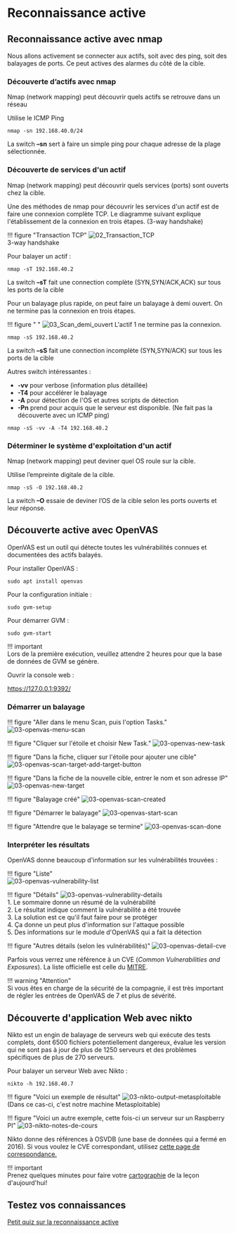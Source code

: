 # Reconnaissance active

## Reconnaissance active avec nmap

Nous allons activement se connecter aux actifs, soit avec des ping, soit des balayages de ports. Ce peut actives des alarmes du côté de la cible.

### Découverte d’actifs avec nmap

Nmap (network mapping) peut découvrir quels actifs se retrouve dans un réseau

Utilise le ICMP Ping

`nmap -sn 192.168.40.0/24`

La switch **–sn** sert à faire un simple ping pour chaque adresse de la plage sélectionnée.

### Découverte de services d'un actif

Nmap (network mapping) peut découvrir quels services (ports) sont ouverts chez la cible.

Une des méthodes de nmap pour découvrir les services d'un actif est de faire une connexion complète TCP. Le diagramme suivant explique l'établissement de la connexion en trois étapes. (3-way handshake)

!!! figure "Transaction TCP"
    ![02_Transaction_TCP](../images/2020/05/02-transaction-tcp.png)  
    3-way handshake

Pour balayer un actif :

`nmap -sT 192.168.40.2`

La switch **–sT** fait une connection complète (SYN,SYN/ACK,ACK) sur tous les ports de la cible

Pour un balayage plus rapide, on peut faire un balayage à demi ouvert. On ne termine pas la connexion en trois étapes.

!!! figure " "
    ![03_Scan_demi_ouvert](../images/2020/05/03-scan-demi-ouvert.png)
    L'actif 1 ne termine pas la connexion.


`nmap -sS 192.168.40.2`

La switch **–sS** fait une connection incomplète (SYN,SYN/ACK) sur tous les ports de la cible

Autres switch intéressantes :

- **-vv** pour verbose (information plus détaillée)
- **-T4** pour accélérer le balayage
- **-A** pour détection de l'OS et autres scripts de détection
- **-Pn** prend pour acquis que le serveur est disponible. (Ne fait pas la découverte avec un ICMP ping)

`nmap -sS -vv -A -T4 192.168.40.2`

### Déterminer le système d'exploitation d'un actif

Nmap (network mapping) peut deviner quel OS roule sur la cible.

Utilise l’empreinte digitale de la cible.

`nmap -sS -O 192.168.40.2`

La switch **–O** essaie de deviner l’OS de la cible selon les ports ouverts et leur réponse.

## Découverte active avec OpenVAS

OpenVAS est un outil qui détecte toutes les vulnérabilités connues et documentées des actifs balayés.

Pour installer OpenVAS :

`sudo apt install openvas`

Pour la configuration initiale :

`sudo gvm-setup`

Pour démarrer GVM :  

`sudo gvm-start`

!!! important  
    Lors de la première exécution, veuillez attendre 2 heures pour que la base de données de GVM se génère.    


Ouvrir la console web :

https://127.0.0.1:9392/

### Démarrer un balayage

!!! figure "Aller dans le menu Scan, puis l'option Tasks."
    ![03-openvas-menu-scan](../images/2020/06/03-openvas-menu-scan.png)


!!! figure "Cliquer sur l'étoile et choisir New Task."
    ![03-openvas-new-task](../images/2020/06/03-openvas-new-task.png)


!!! figure "Dans la fiche, cliquer sur l'étoile pour ajouter une cible"
    ![03-openvas-scan-target-add-target-button](../images/2020/06/03-openvas-scan-target-add-target-button.png)

!!! figure "Dans la fiche de la nouvelle cible, entrer le nom et son adresse IP"
    ![03-openvas-new-target](../images/2020/06/03-openvas-new-target.png)

!!! figure "Balayage créé"
    ![03-openvas-scan-created](../images/2020/06/03-openvas-scan-created.png)

!!! figure "Démarrer le balayage"
    ![03-openvas-start-scan](../images/2020/06/03-openvas-start-scan.png)

!!! figure "Attendre que le balayage se termine"
    ![03-openvas-scan-done](../images/2020/06/03-openvas-scan-done.png)

### Interpréter les résultats

OpenVAS donne beaucoup d'information sur les vulnérabilités trouvées :

!!! figure "Liste"  
    ![03-openvas-vulnerability-list](../images/2020/06/03-openvas-vulnerability-list.png)

!!! figure "Détails"
    ![03-openvas-vulnerability-details](../images/2020/06/03-openvas-vulnerability-details.png)  
    1. Le sommaire donne un résumé de la vulnérabilité  
    2. Le résultat indique comment la vulnérabilité a été trouvée  
    3. La solution est ce qu'il faut faire pour se protéger  
    4. Ça donne un peut plus d'information sur l'attaque possible  
    5. Des informations sur le module d'OpenVAS qui a fait la détection  

!!! figure "Autres détails (selon les vulnérabilités)"
    ![03-openvas-detail-cve](../images/2020/06/03-openvas-detail-cve.png)

Parfois vous verrez une référence à un CVE (_Common Vulnerabilities and Exposures_). La liste officielle est celle du [MITRE](https://cve.mitre.org/cve/).

!!! warning "Attention"  
    Si vous êtes en charge de la sécurité de la compagnie, il est très important de régler les entrées de OpenVAS de 7 et plus de sévérité.

## Découverte d'application Web avec nikto

Nikto est un engin de balayage de serveurs web qui exécute des tests complets, dont 6500 fichiers potentiellement dangereux, évalue les version qui ne sont pas à jour de plus de 1250 serveurs et des problèmes spécifiques de plus de 270 serveurs.

Pour balayer un serveur Web avec Nikto :

`nikto -h 192.168.40.7`

!!! figure "Voici un exemple de résultat"
    ![03-nikto-output-metasploitable](../images/2020/06/03-nikto-output-metasploitable.png)
    (Dans ce cas-ci, c'est notre machine Metasploitable)

!!! figure "Voici un autre exemple, cette fois-ci un serveur sur un Raspberry PI"
    ![03-nikto-notes-de-cours](../images/2020/06/03-nikto-notes-de-cours.png)

Nikto donne des références à OSVDB (une base de données qui a fermé en 2016). Si vous voulez le CVE correspondant, utilisez [cette page de correspondance.](https://cve.mitre.org/data/refs/refmap/source-OSVDB.html)

!!! important  
    Prenez quelques minutes pour faire votre [cartographie](../outils/cartographie.md) de la leçon d'aujourd'hui!   

## Testez vos connaissances  

[Petit quiz sur la reconnaissance active](https://forms.office.com/r/Vp6RsyUyfp)  
